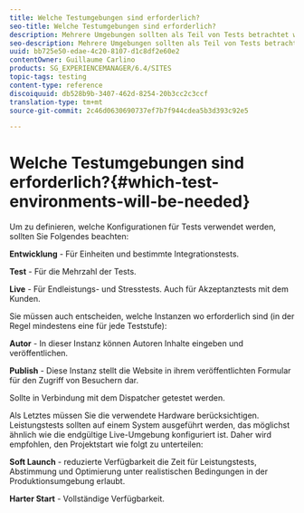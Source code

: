 ```yaml
---
title: Welche Testumgebungen sind erforderlich?
seo-title: Welche Testumgebungen sind erforderlich?
description: Mehrere Umgebungen sollten als Teil von Tests betrachtet werden
seo-description: Mehrere Umgebungen sollten als Teil von Tests betrachtet werden
uuid: bb725e50-edae-4c20-8107-d1c8df2e60e2
contentOwner: Guillaume Carlino
products: SG_EXPERIENCEMANAGER/6.4/SITES
topic-tags: testing
content-type: reference
discoiquuid: db528b9b-3407-462d-8254-20b3cc2c3ccf
translation-type: tm+mt
source-git-commit: 2c46d0630690737ef7b7f944cdea5b3d393c92e5

---
```



# Welche Testumgebungen sind erforderlich?{#which-test-environments-will-be-needed}

Um zu definieren, welche Konfigurationen für Tests verwendet werden, sollten Sie Folgendes beachten:

**Entwicklung** - Für Einheiten und bestimmte Integrationstests.

**Test** - Für die Mehrzahl der Tests.

**Live** - Für Endleistungs- und Stresstests. Auch für Akzeptanztests mit dem Kunden.

Sie müssen auch entscheiden, welche Instanzen wo erforderlich sind (in der Regel mindestens eine für jede Teststufe):

**Autor** - In dieser Instanz können Autoren Inhalte eingeben und veröffentlichen.

**Publish** - Diese Instanz stellt die Website in ihrem veröffentlichten Formular für den Zugriff von Besuchern dar.

Sollte in Verbindung mit dem Dispatcher getestet werden.

Als Letztes müssen Sie die verwendete Hardware berücksichtigen. Leistungstests sollten auf einem System ausgeführt werden, das möglichst ähnlich wie die endgültige Live-Umgebung konfiguriert ist. Daher wird empfohlen, den Projektstart wie folgt zu unterteilen:

**Soft Launch** - reduzierte Verfügbarkeit die Zeit für Leistungstests, Abstimmung und Optimierung unter realistischen Bedingungen in der Produktionsumgebung erlaubt.

**Harter Start** - Vollständige Verfügbarkeit.

